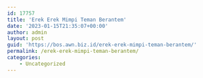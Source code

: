 ```yaml
---
id: 17757
title: 'Erek Erek Mimpi Teman Berantem'
date: '2023-01-15T21:35:07+00:00'
author: admin
layout: post
guid: 'https://bos.awn.biz.id/erek-erek-mimpi-teman-berantem/'
permalink: /erek-erek-mimpi-teman-berantem/
categories:
    - Uncategorized
---
```


